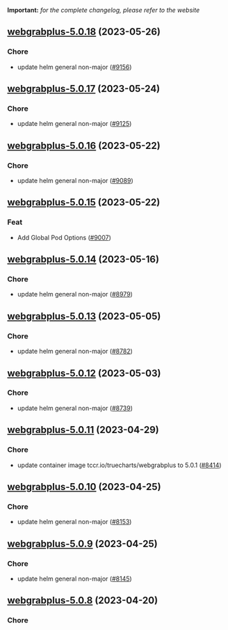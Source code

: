 **Important:**
*for the complete changelog, please refer to the website*




## [webgrabplus-5.0.18](https://github.com/truecharts/charts/compare/webgrabplus-5.0.17...webgrabplus-5.0.18) (2023-05-26)

### Chore

- update helm general non-major ([#9156](https://github.com/truecharts/charts/issues/9156))
  
  


## [webgrabplus-5.0.17](https://github.com/truecharts/charts/compare/webgrabplus-5.0.16...webgrabplus-5.0.17) (2023-05-24)

### Chore

- update helm general non-major ([#9125](https://github.com/truecharts/charts/issues/9125))
  
  


## [webgrabplus-5.0.16](https://github.com/truecharts/charts/compare/webgrabplus-5.0.15...webgrabplus-5.0.16) (2023-05-22)

### Chore

- update helm general non-major ([#9089](https://github.com/truecharts/charts/issues/9089))
  
  


## [webgrabplus-5.0.15](https://github.com/truecharts/charts/compare/webgrabplus-5.0.14...webgrabplus-5.0.15) (2023-05-22)

### Feat

- Add Global Pod Options ([#9007](https://github.com/truecharts/charts/issues/9007))
  
  


## [webgrabplus-5.0.14](https://github.com/truecharts/charts/compare/webgrabplus-5.0.13...webgrabplus-5.0.14) (2023-05-16)

### Chore

- update helm general non-major ([#8979](https://github.com/truecharts/charts/issues/8979))
  
  


## [webgrabplus-5.0.13](https://github.com/truecharts/charts/compare/webgrabplus-5.0.12...webgrabplus-5.0.13) (2023-05-05)

### Chore

- update helm general non-major ([#8782](https://github.com/truecharts/charts/issues/8782))
  
  


## [webgrabplus-5.0.12](https://github.com/truecharts/charts/compare/webgrabplus-5.0.11...webgrabplus-5.0.12) (2023-05-03)

### Chore

- update helm general non-major ([#8739](https://github.com/truecharts/charts/issues/8739))
  
  


## [webgrabplus-5.0.11](https://github.com/truecharts/charts/compare/webgrabplus-5.0.10...webgrabplus-5.0.11) (2023-04-29)

### Chore

- update container image tccr.io/truecharts/webgrabplus to 5.0.1 ([#8414](https://github.com/truecharts/charts/issues/8414))
  
  


## [webgrabplus-5.0.10](https://github.com/truecharts/charts/compare/webgrabplus-5.0.9...webgrabplus-5.0.10) (2023-04-25)

### Chore

- update helm general non-major ([#8153](https://github.com/truecharts/charts/issues/8153))
  
  


## [webgrabplus-5.0.9](https://github.com/truecharts/charts/compare/webgrabplus-5.0.8...webgrabplus-5.0.9) (2023-04-25)

### Chore

- update helm general non-major ([#8145](https://github.com/truecharts/charts/issues/8145))
  
  


## [webgrabplus-5.0.8](https://github.com/truecharts/charts/compare/webgrabplus-5.0.7...webgrabplus-5.0.8) (2023-04-20)

### Chore
